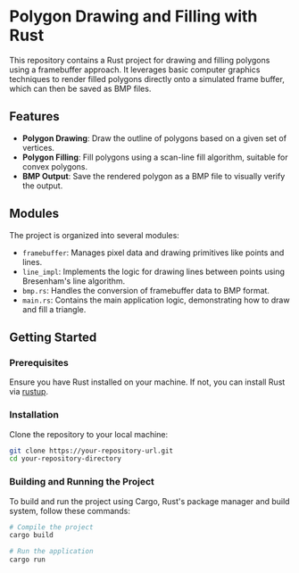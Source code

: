 # Polygon Drawing and Filling with Rust

This repository contains a Rust project for drawing and filling polygons using a framebuffer approach. It leverages basic computer graphics techniques to render filled polygons directly onto a simulated frame buffer, which can then be saved as BMP files.

## Features

- **Polygon Drawing**: Draw the outline of polygons based on a given set of vertices.
- **Polygon Filling**: Fill polygons using a scan-line fill algorithm, suitable for convex polygons.
- **BMP Output**: Save the rendered polygon as a BMP file to visually verify the output.

## Modules

The project is organized into several modules:

- `framebuffer`: Manages pixel data and drawing primitives like points and lines.
- `line_impl`: Implements the logic for drawing lines between points using Bresenham's line algorithm.
- `bmp.rs`: Handles the conversion of framebuffer data to BMP format.
- `main.rs`: Contains the main application logic, demonstrating how to draw and fill a triangle.

## Getting Started

### Prerequisites

Ensure you have Rust installed on your machine. If not, you can install Rust via [rustup](https://www.rust-lang.org/tools/install).

### Installation

Clone the repository to your local machine:

```bash
git clone https://your-repository-url.git
cd your-repository-directory
```

### Building and Running the Project

To build and run the project using Cargo, Rust's package manager and build system, follow these commands:

```bash
# Compile the project
cargo build

# Run the application
cargo run
```
